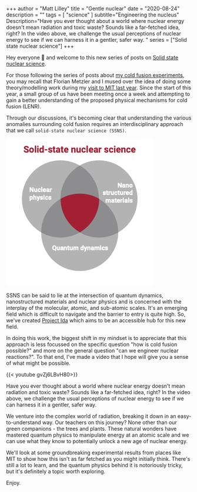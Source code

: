 +++
author = "Matt Lilley"
title = "Gentle nuclear"
date = "2020-08-24"
description = ""
tags = [
    "science"
]
subtitle="Engineering the nucleus"
Description="Have you ever thought about a world where nuclear energy doesn't mean radiation and toxic waste? Sounds like a far-fetched idea, right? In the video above, we challenge the usual perceptions of nuclear energy to see if we can harness it in a gentler, safer way. "
series = ["Solid state nuclear science"]
+++

Hey everyone 👋 and welcome to this new series of posts on [Solid state nuclear science](/series/solid-state-nuclear-science).

For those following the series of posts about [my cold fusion experiments](/series/cold-fusion-lenr), you may recall that Florian Metzler and I mused over the idea of doing some theory/modelling work during my [visit to MIT last year](/posts/cold-fusion-road-deuterium). Since the start of this year, a small group of us have been meeting once a week and attempting to gain a better understanding of the proposed physical mechanisms for cold fusion (LENR). 

Through our discussions, it's becoming clear that understanding the various anomalies surrounding cold fusion requires an interdisciplinary approach that we call `solid-state nuclear science (SSNS)`.

![Solid state nuclear science venn diagram](ida-venn.png)

SSNS can be said to lie at the intersection of quantum dynamics, nanostructured materials and nuclear physics and is concerned with the interplay of the molecular, atomic, and sub-atomic scales. It's an emerging field which is difficult to navigate and the barrier to entry is quite high. So, we've created [Project Ida](https://project-ida.org/) which aims to be an accessible hub for this new field.

In doing this work, the biggest shift in my mindset is to appreciate that this approach is less focussed on the specific question "how is cold fusion possible?" and more on the general question "can we engineer nuclear reactions?". To that end, I've made a video that I hope will give you a sense of what might be possible.

{{< youtube gvZj6LBvH80>}}


Have you ever thought about a world where nuclear energy doesn't mean radiation and toxic waste? Sounds like a far-fetched idea, right? In the video above, we challenge the usual perceptions of nuclear energy to see if we can harness it in a gentler, safer way. 

We venture into the complex world of radiation, breaking it down in an easy-to-understand way. Our teachers on this journey? None other than our green companions - the trees and plants. These natural wonders have mastered quantum physics to manipulate energy at an atomic scale and we can use what they know to potentially unlock a new age of nuclear energy.

We'll look at some groundbreaking experimental results from places like MIT to show how this isn't as far fetched as you might initially think. There's still a lot to learn, and the quantum physics behind it is notoriously tricky, but it's definitely a topic worth exploring.

Enjoy.